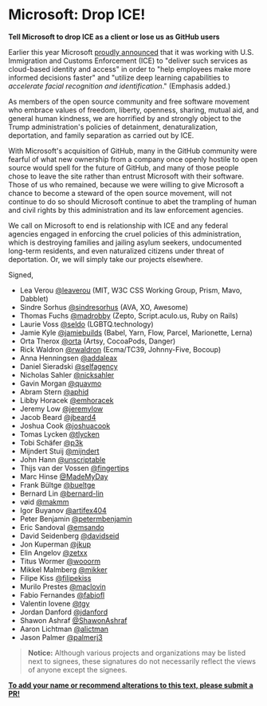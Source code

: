 # Microsoft: Drop ICE!
**Tell Microsoft to drop ICE as a client or lose us as GitHub users**

Earlier this year Microsoft [proudly announced](https://blogs.msdn.microsoft.com/azuregov/2018/01/24/federal-agencies-continue-to-advance-capabilities-with-azure-government/) that it was working with U.S. Immigration and Customs Enforcement (ICE) to "deliver such services as cloud-based identity and access" in order to "help employees make more informed decisions faster" and "utilize deep learning capabilities to *accelerate facial recognition and identification*." (Emphasis added.)

As members of the open source community and free software movement who embrace values of freedom, liberty, openness, sharing, mutual aid, and general human kindness, we are horrified by and strongly object to the Trump administration's policies of detainment, denaturalization, deportation, and family separation as carried out by ICE.

With Microsoft's acquisition of GitHub, many in the GitHub community were fearful of what new ownership from a company once openly hostile to open source would spell for the future of GitHub, and many of those people chose to leave the site rather than entrust Microsoft with their software. Those of us who remained, because we were willing to give Microsoft a chance to become a steward of the open source movement, will not continue to do so should Microsoft continue to abet the trampling of human and civil rights by this administration and its law enforcement agencies.

We call on Microsoft to end is relationship with ICE and any federal agencies engaged in enforcing the cruel policies of this administration, which is destroying families and jailing asylum seekers, undocumented long-term residents, and even naturalized citizens under threat of deportation. Or, we will simply take our projects elsewhere.

Signed,

-  Lea Verou [@leaverou](https://github.com/leaverou) (MIT, W3C CSS Working Group, Prism, Mavo, Dabblet)
-  Sindre Sorhus [@sindresorhus](https://github.com/sindresorhus) (AVA, XO, Awesome)
-  Thomas Fuchs [@madrobby](https://github.com/madrobby) (Zepto, Script.aculo.us, Ruby on Rails)
-  Laurie Voss [@seldo](https://github.com/seldo) (LGBTQ.technology)
-  Jamie Kyle [@jamiebuilds](https://github.com/jamiebuilds) (Babel, Yarn, Flow, Parcel, Marionette, Lerna)
-  Orta Therox [@orta](https://github.com/orta) (Artsy, CocoaPods, Danger)
-  Rick Waldron [@rwaldron](https://github.com/rwaldron) (Ecma/TC39, Johnny-Five, Bocoup)
-  Anna Henningsen [@addaleax](https://github.com/addaleax)
-  Daniel Sieradski [@selfagency](https://github.com/selfagency)
-  Nicholas Sahler [@nicksahler](https://github.com/nicksahler)
-  Gavin Morgan [@quavmo](https://github.com/quavmo)
-  Abram Stern [@aphid](https://github.com/aphid)
-  Libby Horacek [@emhoracek](https://github.com/emhoracek)
-  Jeremy Low [@jeremylow](https://github.com/jeremylow)
-  Jacob Beard [@jbeard4](https://github.com/jbeard4)
-  Joshua Cook [@joshuacook](https://github.com/joshuacook)
-  Tomas Lycken [@tlycken](https://github.com/tlycken)
-  Tobi Schäfer [@p3k](https://github.com/p3k)
-  Mijndert Stuij [@mijndert](https://github.com/mijndert)
-  John Hann [@unscriptable](https://github.com/unscriptable)
-  Thijs van der Vossen [@fingertips](https://github.com/Fingertips)
-  Marc Hinse [@MadeMyDay](https://github.com/MadeMyDay)
-  Frank Bültge [@bueltge](https://github.com/bueltge)
-  Bernard Lin [@bernard-lin](https://github.com/bernard-lin)
-  vøid [@makmm](https://github.com/makmm)
-  Igor Buyanov [@artifex404](https://github.com/artifex404)
-  Peter Benjamin [@petermbenjamin](https://github.com/petermbenjamin)
-  Eric Sandoval [@emsando](https://github.com/emsando)
-  David Seidenberg [@davidseid](https://github.com/davidseid)
-  Jon Kuperman [@jkup](https://github.com/jkup)
-  Elin Angelov [@zetxx](https://github.com/zetxx)
-  Titus Wormer [@wooorm](https://github.com/wooorm)
-  Mikkel Malmberg [@mikker](https://github.com/mikker)
-  Filipe Kiss [@filipekiss](https://github.com/filipekiss)
-  Murilo Prestes [@maclovin](https://github.com/maclovin)
-  Fabio Fernandes [@fabiofl](https://github.com/fabiofl)
-  Valentin Iovene [@tgy](https://github.com/tgy)
-  Jordan Danford [@jdanford](https://github.com/jdanford)
-  Shawon Ashraf [@ShawonAshraf](https://github.com/ShawonAshraf)
-  Aaron Lichtman [@alictman](https://github.com/alichtman)
-  Jason Palmer [@palmerj3](https://github.com/palmerj3)


> **Notice:** Although various projects and organizations may be listed next to signees, these signatures do not necessarily reflect the views of anyone except the signees.

**[To add your name or recommend alterations to this text, please submit a PR!](https://github.com/selfagency/microsoft-drop-ice/edit/master/README.md)**
